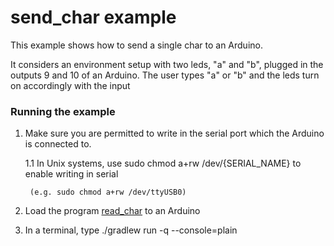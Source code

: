 # send_char example

This example shows how to send a single char to an Arduino. 

It considers an environment setup with two leds, "a" and "b", plugged in the outputs 9 and 10 of an Arduino. The user types "a" or "b" and the leds turn on accordingly with the input


### Running the example
1. Make sure you are permitted to write in the serial port which the Arduino is connected to. 

	1.1 In Unix systems, use sudo chmod a+rw /dev/{SERIAL_NAME} to enable writing in serial 
		
		(e.g. sudo chmod a+rw /dev/ttyUSB0)

2. Load the program [read_char](arduino/read_char/read_char.ino) to an Arduino
3. In a terminal, type ./gradlew run -q --console=plain
